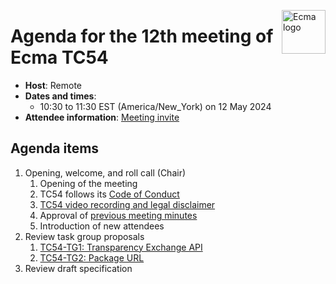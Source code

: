 <img src="https://tc54.org/images/ecma.svg" align="right" height="70" alt="Ecma logo" /> <!-- markdownlint-disable-line MD041 -->

# Agenda for the 12th meeting of Ecma TC54

- **Host**: Remote
- **Dates and times**:
    - 10:30 to 11:30 EST (America/New\_York) on 12 May 2024
- **Attendee information**: [Meeting invite](https://calendar.google.com/calendar/event?action=TEMPLATE&tmeid=MW43ZjdoZmF2cW11MXZzM2Y5ZHNobmt0cjhfMjAyMzEyMTRUMTUzMDAwWiBjXzg4NGRlY2RlNWExNTI5MDJiYjUxYTYyZjg5NTUwZDBmMzc0ODQ4NDUzNGYwOGM2Mzc5MmYyZTY1NGYyYTdlYmNAZw&tmsrc=c_884decde5a152902bb51a62f89550d0f3748484534f08c63792f2e654f2a7ebc%40group.calendar.google.com&scp=ALL)


## Agenda items

1. Opening, welcome, and roll call (Chair)
    1. Opening of the meeting
    1. TC54 follows its [Code of Conduct](../CODE_OF_CONDUCT.md)
    1. [TC54 video recording and legal disclaimer](../VIDEO_RECORDING_AND_LEGAL_DISCLAIMER)
    1. Approval of [previous meeting minutes](2024-04-25-minutes.md)
    1. Introduction of new attendees
1. Review task group proposals
    1. [TC54-TG1: Transparency Exchange API](https://docs.google.com/document/d/1DK1vQWNv7Kh31sUOKSv_wN90Dm4UXWg7EyyfzHA--9k/edit)
    1. [TC54-TG2: Package URL](https://docs.google.com/document/d/1BkBd4PRhpP_u1WO_GueYB89vehT_HPKgFMMfbTuKWV4/edit)
1. Review draft specification

